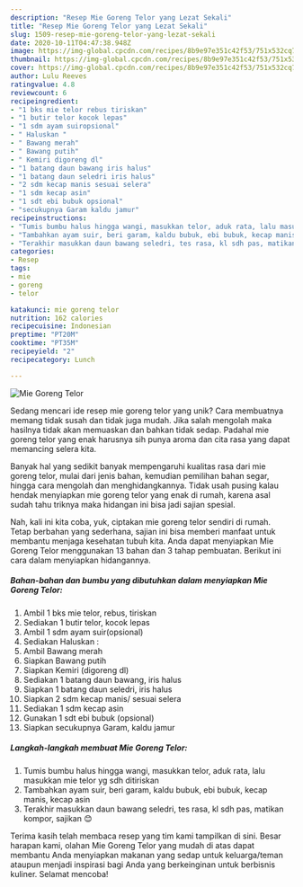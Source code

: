 ```yaml
---
description: "Resep Mie Goreng Telor yang Lezat Sekali"
title: "Resep Mie Goreng Telor yang Lezat Sekali"
slug: 1509-resep-mie-goreng-telor-yang-lezat-sekali
date: 2020-10-11T04:47:38.948Z
image: https://img-global.cpcdn.com/recipes/8b9e97e351c42f53/751x532cq70/mie-goreng-telor-foto-resep-utama.jpg
thumbnail: https://img-global.cpcdn.com/recipes/8b9e97e351c42f53/751x532cq70/mie-goreng-telor-foto-resep-utama.jpg
cover: https://img-global.cpcdn.com/recipes/8b9e97e351c42f53/751x532cq70/mie-goreng-telor-foto-resep-utama.jpg
author: Lulu Reeves
ratingvalue: 4.8
reviewcount: 6
recipeingredient:
- "1 bks mie telor rebus tiriskan"
- "1 butir telor kocok lepas"
- "1 sdm ayam suiropsional"
- " Haluskan "
- " Bawang merah"
- " Bawang putih"
- " Kemiri digoreng dl"
- "1 batang daun bawang iris halus"
- "1 batang daun seledri iris halus"
- "2 sdm kecap manis sesuai selera"
- "1 sdm kecap asin"
- "1 sdt ebi bubuk opsional"
- "secukupnya Garam kaldu jamur"
recipeinstructions:
- "Tumis bumbu halus hingga wangi, masukkan telor, aduk rata, lalu masukkan mie telor yg sdh ditiriskan"
- "Tambahkan ayam suir, beri garam, kaldu bubuk, ebi bubuk, kecap manis, kecap asin"
- "Terakhir masukkan daun bawang seledri, tes rasa, kl sdh pas, matikan kompor, sajikan 😊"
categories:
- Resep
tags:
- mie
- goreng
- telor

katakunci: mie goreng telor 
nutrition: 162 calories
recipecuisine: Indonesian
preptime: "PT20M"
cooktime: "PT35M"
recipeyield: "2"
recipecategory: Lunch

---
```



![Mie Goreng Telor](https://img-global.cpcdn.com/recipes/8b9e97e351c42f53/751x532cq70/mie-goreng-telor-foto-resep-utama.jpg)

Sedang mencari ide resep mie goreng telor yang unik? Cara membuatnya memang tidak susah dan tidak juga mudah. Jika salah mengolah maka hasilnya tidak akan memuaskan dan bahkan tidak sedap. Padahal mie goreng telor yang enak harusnya sih punya aroma dan cita rasa yang dapat memancing selera kita.

Banyak hal yang sedikit banyak mempengaruhi kualitas rasa dari mie goreng telor, mulai dari jenis bahan, kemudian pemilihan bahan segar, hingga cara mengolah dan menghidangkannya. Tidak usah pusing kalau hendak menyiapkan mie goreng telor yang enak di rumah, karena asal sudah tahu triknya maka hidangan ini bisa jadi sajian spesial.




Nah, kali ini kita coba, yuk, ciptakan mie goreng telor sendiri di rumah. Tetap berbahan yang sederhana, sajian ini bisa memberi manfaat untuk membantu menjaga kesehatan tubuh kita. Anda dapat menyiapkan Mie Goreng Telor menggunakan 13 bahan dan 3 tahap pembuatan. Berikut ini cara dalam menyiapkan hidangannya.

<!--inarticleads1-->

##### Bahan-bahan dan bumbu yang dibutuhkan dalam menyiapkan Mie Goreng Telor:

1. Ambil 1 bks mie telor, rebus, tiriskan
1. Sediakan 1 butir telor, kocok lepas
1. Ambil 1 sdm ayam suir(opsional)
1. Sediakan  Haluskan :
1. Ambil  Bawang merah
1. Siapkan  Bawang putih
1. Siapkan  Kemiri (digoreng dl)
1. Sediakan 1 batang daun bawang, iris halus
1. Siapkan 1 batang daun seledri, iris halus
1. Siapkan 2 sdm kecap manis/ sesuai selera
1. Sediakan 1 sdm kecap asin
1. Gunakan 1 sdt ebi bubuk (opsional)
1. Siapkan secukupnya Garam, kaldu jamur




<!--inarticleads2-->

##### Langkah-langkah membuat Mie Goreng Telor:

1. Tumis bumbu halus hingga wangi, masukkan telor, aduk rata, lalu masukkan mie telor yg sdh ditiriskan
1. Tambahkan ayam suir, beri garam, kaldu bubuk, ebi bubuk, kecap manis, kecap asin
1. Terakhir masukkan daun bawang seledri, tes rasa, kl sdh pas, matikan kompor, sajikan 😊




Terima kasih telah membaca resep yang tim kami tampilkan di sini. Besar harapan kami, olahan Mie Goreng Telor yang mudah di atas dapat membantu Anda menyiapkan makanan yang sedap untuk keluarga/teman ataupun menjadi inspirasi bagi Anda yang berkeinginan untuk berbisnis kuliner. Selamat mencoba!
